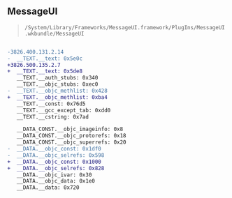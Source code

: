 ## MessageUI

> `/System/Library/Frameworks/MessageUI.framework/PlugIns/MessageUI.wkbundle/MessageUI`

```diff

-3826.400.131.2.14
-  __TEXT.__text: 0x5e0c
+3826.500.135.2.7
+  __TEXT.__text: 0x5de8
   __TEXT.__auth_stubs: 0x340
   __TEXT.__objc_stubs: 0xec0
-  __TEXT.__objc_methlist: 0x428
+  __TEXT.__objc_methlist: 0xba4
   __TEXT.__const: 0x76d5
   __TEXT.__gcc_except_tab: 0xdd0
   __TEXT.__cstring: 0x7ad

   __DATA_CONST.__objc_imageinfo: 0x8
   __DATA_CONST.__objc_protorefs: 0x18
   __DATA_CONST.__objc_superrefs: 0x20
-  __DATA.__objc_const: 0x1df0
-  __DATA.__objc_selrefs: 0x598
+  __DATA.__objc_const: 0x1000
+  __DATA.__objc_selrefs: 0x828
   __DATA.__objc_ivar: 0x30
   __DATA.__objc_data: 0x1e0
   __DATA.__data: 0x720

```
